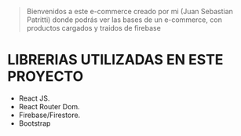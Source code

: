 > Bienvenidos a este e-commerce creado por mi (Juan Sebastian Patritti) donde podrás ver las bases de un e-commerce, con productos cargados y traidos de firebase

# LIBRERIAS UTILIZADAS EN ESTE PROYECTO

- React JS.
- React Router Dom.
- Firebase/Firestore.
- Bootstrap